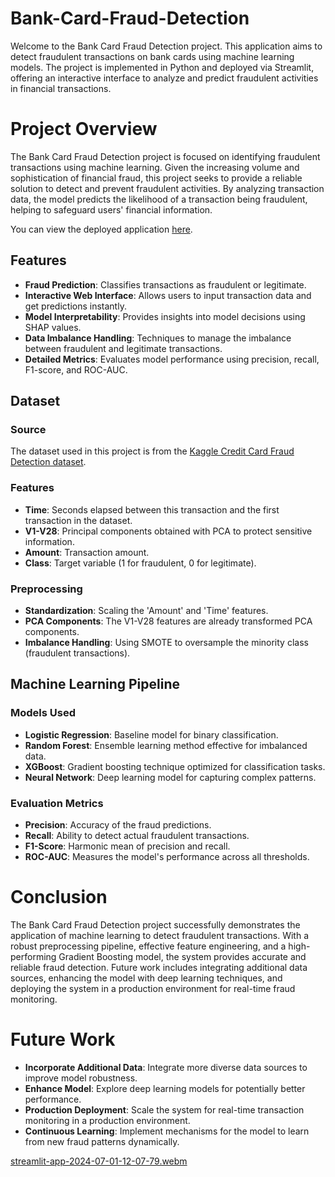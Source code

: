 # Bank-Card-Fraud-Detection

Welcome to the Bank Card Fraud Detection project. This application aims to detect fraudulent transactions on bank cards using machine learning models. The project is implemented in Python and deployed via Streamlit, offering an interactive interface to analyze and predict fraudulent activities in financial transactions.

# Project Overview
The Bank Card Fraud Detection project is focused on identifying fraudulent transactions using machine learning. Given the increasing volume and sophistication of financial fraud, this project seeks to provide a reliable solution to detect and prevent fraudulent activities. By analyzing transaction data, the model predicts the likelihood of a transaction being fraudulent, helping to safeguard users' financial information.

You can view the deployed application [here](https://bank-card-fraud-detection.streamlit.app/).

## Features

- **Fraud Prediction**: Classifies transactions as fraudulent or legitimate.
- **Interactive Web Interface**: Allows users to input transaction data and get predictions instantly.
- **Model Interpretability**: Provides insights into model decisions using SHAP values.
- **Data Imbalance Handling**: Techniques to manage the imbalance between fraudulent and legitimate transactions.
- **Detailed Metrics**: Evaluates model performance using precision, recall, F1-score, and ROC-AUC.

## Dataset

### Source

The dataset used in this project is from the [Kaggle Credit Card Fraud Detection dataset](https://www.kaggle.com/mlg-ulb/creditcardfraud).

### Features

- **Time**: Seconds elapsed between this transaction and the first transaction in the dataset.
- **V1-V28**: Principal components obtained with PCA to protect sensitive information.
- **Amount**: Transaction amount.
- **Class**: Target variable (1 for fraudulent, 0 for legitimate).

### Preprocessing

- **Standardization**: Scaling the 'Amount' and 'Time' features.
- **PCA Components**: The V1-V28 features are already transformed PCA components.
- **Imbalance Handling**: Using SMOTE to oversample the minority class (fraudulent transactions).

## Machine Learning Pipeline

### Models Used

- **Logistic Regression**: Baseline model for binary classification.
- **Random Forest**: Ensemble learning method effective for imbalanced data.
- **XGBoost**: Gradient boosting technique optimized for classification tasks.
- **Neural Network**: Deep learning model for capturing complex patterns.

### Evaluation Metrics

- **Precision**: Accuracy of the fraud predictions.
- **Recall**: Ability to detect actual fraudulent transactions.
- **F1-Score**: Harmonic mean of precision and recall.
- **ROC-AUC**: Measures the model's performance across all thresholds.

# Conclusion

The Bank Card Fraud Detection project successfully demonstrates the application of machine learning to detect fraudulent transactions. With a robust preprocessing pipeline, effective feature engineering, and a high-performing Gradient Boosting model, the system provides accurate and reliable fraud detection. Future work includes integrating additional data sources, enhancing the model with deep learning techniques, and deploying the system in a production environment for real-time fraud monitoring.

# Future Work

- **Incorporate Additional Data**: Integrate more diverse data sources to improve model robustness.
- **Enhance Model**: Explore deep learning models for potentially better performance.
- **Production Deployment**: Scale the system for real-time transaction monitoring in a production environment.
- **Continuous Learning**: Implement mechanisms for the model to learn from new fraud patterns dynamically.

[streamlit-app-2024-07-01-12-07-79.webm](https://github.com/kunalhchandnani/Bank-Card-Fraud-Detection/assets/88874426/f629ece5-0cc3-4a35-8ce2-c367732c2d8c)
